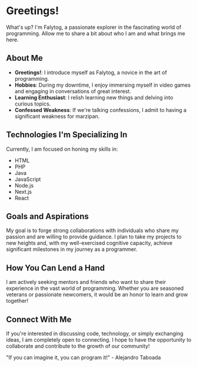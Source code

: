 # Greetings! 

What's up? I'm Falytog, a passionate explorer in the fascinating world of programming. Allow me to share a bit about who I am and what brings me here.

## About Me 

- **Greetings!**: I introduce myself as Falytog, a novice in the art of programming.
- **Hobbies**: During my downtime, I enjoy immersing myself in video games and engaging in conversations of great interest.
- **Learning Enthusiast**: I relish learning new things and delving into curious topics.
- **Confessed Weakness**: If we're talking confessions, I admit to having a significant weakness for marzipan.

## Technologies I'm Specializing In 

Currently, I am focused on honing my skills in:

- HTML
- PHP
- Java
- JavaScript
- Node.js
- Next.js
- React

## Goals and Aspirations 

My goal is to forge strong collaborations with individuals who share my passion and are willing to provide guidance. I plan to take my projects to new heights and, with my well-exercised cognitive capacity, achieve significant milestones in my journey as a programmer.

## How You Can Lend a Hand 

I am actively seeking mentors and friends who want to share their experience in the vast world of programming. Whether you are seasoned veterans or passionate newcomers, it would be an honor to learn and grow together!

## Connect With Me 

If you're interested in discussing code, technology, or simply exchanging ideas, I am completely open to connecting. I hope to have the opportunity to collaborate and contribute to the growth of our community!

"If you can imagine it, you can program it!" - Alejandro Taboada 
